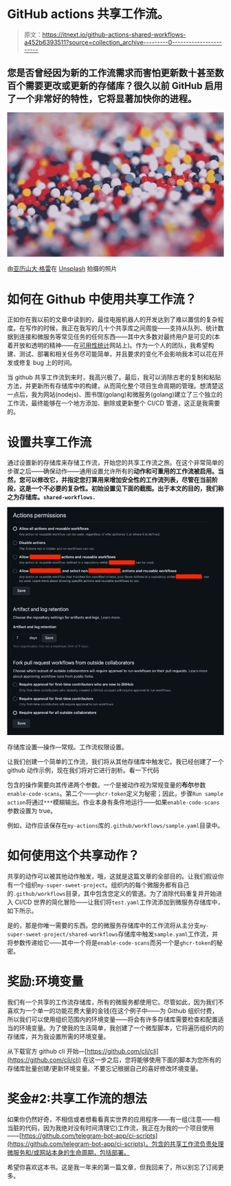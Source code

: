 # GitHub actions 共享工作流。

> 原文：<https://itnext.io/github-actions-shared-workflows-a452b6393511?source=collection_archive---------0----------------------->

## 您是否曾经因为新的工作流需求而害怕更新数十甚至数百个需要更改或更新的存储库？很久以前 GitHub 启用了一个非常好的特性，它将显著加快你的进程。

![](img/3ffbe055a0f4ac29dbfe44e561f32670.png)

由[亚历山大·格雷](https://unsplash.com/@sharonmccutcheon?utm_source=medium&utm_medium=referral)在 [Unsplash](https://unsplash.com?utm_source=medium&utm_medium=referral) 拍摄的照片

# 如何在 Github 中使用共享工作流？

正如你在我以前的文章中读到的，最佳电报机器人的开发达到了难以置信的复杂程度。在写作的时候，我正在我写的几十个共享库之间周旋——支持从队列、统计数据到连接和微服务等常见任务的任何东西——其中大多数对最终用户是可见的(本着开放和透明的精神——在[可用性统计](https://telegram-bot.app/bots-availability-statistics/)网站上)。作为一个人的团队，我希望构建、测试、部署和相关任务尽可能简单，并且要求的变化不会影响我本可以花在开发或修复 bug 上的时间。

当 github 共享工作流到来时，我高兴极了。最后，我可以消除古老的复制和粘贴方法，并更新所有存储库中的构建，从而简化整个项目生命周期的管理。想清楚这一点后，我为网站(nodejs)、图书馆(golang)和微服务(golang)建立了三个独立的工作流，最终能够在一个地方添加、删除或更新整个 CI/CD 管道，这正是我需要的。

# 设置共享工作流

通过设置新的存储库来存储工作流，开始您的共享工作流之旅。在这个非常简单的步骤之后——确保动作——通用设置允许所有的**动作和可重用的工作流被启用。当然，您可以修改它，并指定您打算用来增加安全性的工作流列表，尽管在当前阶段，这是一个不必要的复杂性。初始设置见下面的截图。出于本文的目的，我们称之为存储库。`shared-workflows.`**

![](img/dd8c0198f47537eecb6942cb8705a558.png)

存储库设置—操作—常规。工作流权限设置。

让我们创建一个简单的工作流，我们将从其他存储库中触发它。我已经创建了一个 github 动作示例，现在我们将对它进行剖析。看一下代码

包含的操作需要向其传递两个参数。一个是被动作视为常规变量的**布尔**参数`enable-code-scans`。第二个——`ghcr-token`定义为秘密；因此，步骤`Run sample action`将通过`***`模糊输出。作业本身有条件地运行——如果`enable-code-scans`参数设置为 true。

例如，动作应该保存在`my-actions`库的`.github/workflows/sample.yaml`目录中。

# **如何使用这个共享动作？**

共享的动作可以被其他动作触发，哦，这就是这篇文章的全部目的。让我们假设你有一个组织`my-super-sweet-project`。组织内的每个微服务都有自己的`.github/workflows`目录，其中包含您定义的管道。为了消除代码重复并开始进入 CI/CD 世界的简化冒险——让我们将`test.yaml`工作流添加到微服务存储库中，如下所示。

是的，那是你唯一需要的东西。您的微服务存储库中的工作流将从主分支`my-super-sweet-project/shared-workflows`存储库中触发`sample.yaml`工作流，并将参数传递给它——其中一个将是`enable-code-scans`而另一个是`ghcr-token`的秘密。

# **奖励:环境变量**

我们有一个共享的工作流存储库，所有的微服务都使用它。尽管如此，因为我们不喜欢为一个单一的功能花费大量的金钱(在这个例子中——为 Github 组织付费，所以我们可以使用组织范围内的环境变量——将会有许多存储库需要检查和配置适当的环境变量。为了使我的生活简单，我创建了一个微型脚本，它将遍历组织内的存储库，并为我设置所需的环境变量。

从下载官方 github cli 开始—[https://github.com/cli/cli](https://github.com/cli/cli)
在这一步之后，您将能够使用下面的脚本为您所有的存储库批量创建/更新环境变量。不要忘记根据自己的喜好修改环境变量。

# 奖金#2:共享工作流的想法

如果你仍然好奇，不相信或者想看看真实世界的应用程序——有一组(注意——相当脏的代码，因为我绝对没有时间清理它)工作流，我正在为我的一个项目使用——[https://github.com/telegram-bot-app/ci-scripts](https://github.com/telegram-bot-app/ci-scripts)。包含的共享工作流负责处理微服务和/或网站本身的生命周期，包括部署。

希望你喜欢这本书。这是我一年来的第一篇文章，但我回来了，所以别忘了订阅更多。
